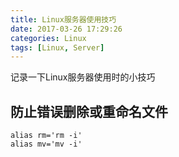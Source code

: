 ```yaml
---
title: Linux服务器使用技巧
date: 2017-03-26 17:29:26
categories: Linux
tags: [Linux, Server]
---
```


记录一下Linux服务器使用时的小技巧

## 防止错误删除或重命名文件

```
alias rm='rm -i'
alias mv='mv -i'
```

<!-- more -->

